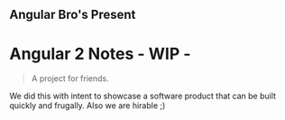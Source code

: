 ## Angular Bro's Present
# Angular 2 Notes - WIP -
> A project for friends. 

We did this with intent to showcase a software product that can be built quickly and frugally. Also we are hirable ;)
